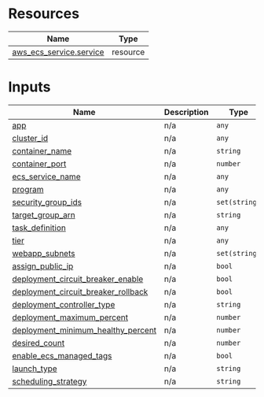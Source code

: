 <!-- BEGIN_TF_DOCS -->


# Resources

| Name | Type |
|------|------|
| [aws_ecs_service.service](https://registry.terraform.io/providers/hashicorp/aws/latest/docs/resources/ecs_service) | resource |

# Inputs

| Name | Description | Type | Default | Required |
|------|-------------|------|---------|:--------:|
| <a name="input_app"></a> [app](#input\_app) | n/a | `any` | n/a | yes |
| <a name="input_cluster_id"></a> [cluster\_id](#input\_cluster\_id) | n/a | `any` | n/a | yes |
| <a name="input_container_name"></a> [container\_name](#input\_container\_name) | n/a | `string` | n/a | yes |
| <a name="input_container_port"></a> [container\_port](#input\_container\_port) | n/a | `number` | n/a | yes |
| <a name="input_ecs_service_name"></a> [ecs\_service\_name](#input\_ecs\_service\_name) | n/a | `any` | n/a | yes |
| <a name="input_program"></a> [program](#input\_program) | n/a | `any` | n/a | yes |
| <a name="input_security_group_ids"></a> [security\_group\_ids](#input\_security\_group\_ids) | n/a | `set(string)` | n/a | yes |
| <a name="input_target_group_arn"></a> [target\_group\_arn](#input\_target\_group\_arn) | n/a | `string` | n/a | yes |
| <a name="input_task_definition"></a> [task\_definition](#input\_task\_definition) | n/a | `any` | n/a | yes |
| <a name="input_tier"></a> [tier](#input\_tier) | n/a | `any` | n/a | yes |
| <a name="input_webapp_subnets"></a> [webapp\_subnets](#input\_webapp\_subnets) | n/a | `set(string)` | n/a | yes |
| <a name="input_assign_public_ip"></a> [assign\_public\_ip](#input\_assign\_public\_ip) | n/a | `bool` | `false` | no |
| <a name="input_deployment_circuit_breaker_enable"></a> [deployment\_circuit\_breaker\_enable](#input\_deployment\_circuit\_breaker\_enable) | n/a | `bool` | `true` | no |
| <a name="input_deployment_circuit_breaker_rollback"></a> [deployment\_circuit\_breaker\_rollback](#input\_deployment\_circuit\_breaker\_rollback) | n/a | `bool` | `true` | no |
| <a name="input_deployment_controller_type"></a> [deployment\_controller\_type](#input\_deployment\_controller\_type) | n/a | `string` | `"ECS"` | no |
| <a name="input_deployment_maximum_percent"></a> [deployment\_maximum\_percent](#input\_deployment\_maximum\_percent) | n/a | `number` | `200` | no |
| <a name="input_deployment_minimum_healthy_percent"></a> [deployment\_minimum\_healthy\_percent](#input\_deployment\_minimum\_healthy\_percent) | n/a | `number` | `50` | no |
| <a name="input_desired_count"></a> [desired\_count](#input\_desired\_count) | n/a | `number` | `2` | no |
| <a name="input_enable_ecs_managed_tags"></a> [enable\_ecs\_managed\_tags](#input\_enable\_ecs\_managed\_tags) | n/a | `bool` | `true` | no |
| <a name="input_launch_type"></a> [launch\_type](#input\_launch\_type) | n/a | `string` | `"FARGATE"` | no |
| <a name="input_scheduling_strategy"></a> [scheduling\_strategy](#input\_scheduling\_strategy) | n/a | `string` | `"Replica"` | no |
<!-- END_TF_DOCS -->